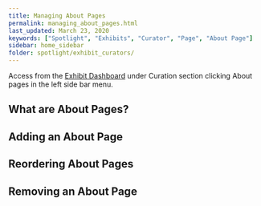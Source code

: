 ```yaml
---
title: Managing About Pages
permalink: managing_about_pages.html
last_updated: March 23, 2020
keywords: ["Spotlight", "Exhibits", "Curator", "Page", "About Page"]
sidebar: home_sidebar
folder: spotlight/exhibit_curators/
---
```


Access from the [Exhibit Dashboard](exhibit_dashboard_for_curators) under Curation section clicking About pages in the left side bar menu.

## What are About Pages?


## Adding an About Page


## Reordering About Pages


## Removing an About Page


